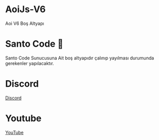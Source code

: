 # AoiJs-V6
Aoi V6 Boş Altyapı 
# Santo Code 🚧
Santo Code Sunucusuna Ait boş altyapıdır çalınıp yayılması durumunda gerekenler yapılacaktır.

# Discord
[Discord](https://discord.gg/HH8Tc96fcs)
# Youtube
[YouTube](https://www.youtube.com/@santocodeturkiye)
